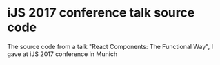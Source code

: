 # iJS 2017 conference talk source code
The source code from a talk "React Components: The Functional Way", I gave at iJS 2017 conference in Munich
